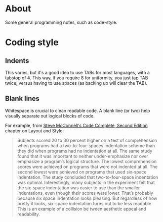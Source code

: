 # About

Some general programming notes, such as code-style.

# Coding style

## Indents

This varies, but it's a good idea to use TABs for most languages, with a tabstop of 4. This way, if you require 8 for uniformity, you just tap TAB twice, versus having to use spaces (as backing up will clear the TAB).

## Blank lines

Whitespace is crucial to clean readable code. A blank line (or two) help visually separate out logical blocks of code.

For example, from [Steve McConnell's Code Complete, Second Edition](http://rads.stackoverflow.com/amzn/click/0735619670) chapter on Layout and Style:

>Subjects scored 20 to 30 percent higher on a test of comprehension when programs had a two-to-four-spaces indentation scheme than they did when programs had no indentation at all. The same study found that it was important to neither under-emphasize nor over emphasize a program’s logical structure. The lowest comprehension scores were achieved on programs that were not indented at all. The second lowest were achieved on programs that used six-space indentation. The study concluded that two-to-four-space indentation was optimal. Interestingly, many subjects in the experiment felt that the six-space indentation was easier to use than the smaller indentations, even though their scores were lower. That’s probably because six space indentation looks pleasing. But regardless of how pretty it looks, six-space indentation turns out to be less readable. This is an example of a collision be tween aesthetic appeal and readability.
